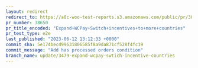 ```yaml
---
layout: redirect
redirect_to: https://a8c-woo-test-reports.s3.amazonaws.com/public/pr/38650/e2e/index.html
pr_number: 38650
pr_title_encoded: "Expand+WCPay+Switch+incentives+to+more+countries"
pr_test_type: e2e
last_published: "2023-06-12 13:12:33 +0000"
commit_sha: 5e174becd99631806585f8a9da871cf528f4fc19
commit_message: "Add has processed orders condition"
branch_name: update/3479-expand-wcpay-swtich-incentive-countries
---
```


